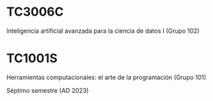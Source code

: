 # TC3006C
Inteligencia artificial avanzada para la ciencia de datos I (Grupo 102)

# TC1001S
Herramientas computacionales: el arte de la programación (Grupo 101)

Séptimo semestre (AD 2023)
